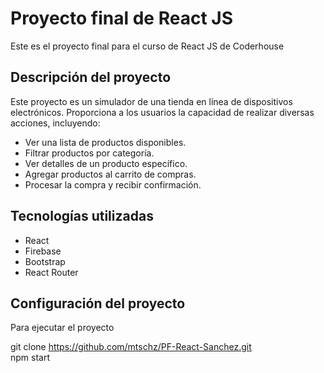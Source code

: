 # Proyecto final de React JS

Este es el proyecto final para el curso de React JS de Coderhouse 

## Descripción del proyecto

Este proyecto es un simulador de una tienda en línea de dispositivos electrónicos. Proporciona a los usuarios la capacidad de realizar diversas acciones, incluyendo:

- Ver una lista de productos disponibles.
- Filtrar productos por categoría.
- Ver detalles de un producto específico.
- Agregar productos al carrito de compras.
- Procesar la compra y recibir confirmación.

## Tecnologías utilizadas

- React
- Firebase
- Bootstrap
- React Router

## Configuración del proyecto

Para ejecutar el proyecto 

git clone https://github.com/mtschz/PF-React-Sanchez.git <br> npm start
